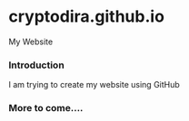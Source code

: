 # cryptodira.github.io
My Website
### Introduction

I am trying to create my website using GitHub

### More to come....
